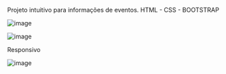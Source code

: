 Projeto intuitivo para informações de eventos. 
HTML - CSS - BOOTSTRAP

![image](https://github.com/Gabronx/MOSHROOMSESH/assets/102370008/263cf3bb-f6c9-4159-9117-13d653708390)

![image](https://github.com/Gabronx/MOSHROOMSESH/assets/102370008/fd756461-1112-45cd-aab8-4cb53de9f1fe)

Responsivo

![image](https://github.com/Gabronx/MOSHROOMSESH/assets/102370008/f0b4f626-4039-463e-bdbb-03e2ecd45ec6)
